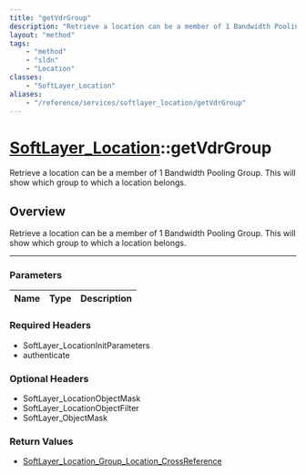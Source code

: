 ```yaml
---
title: "getVdrGroup"
description: "Retrieve a location can be a member of 1 Bandwidth Pooling Group. This will show which group to which a location belongs... "
layout: "method"
tags:
    - "method"
    - "sldn"
    - "Location"
classes:
    - "SoftLayer_Location"
aliases:
    - "/reference/services/softlayer_location/getVdrGroup"
---
```

# [SoftLayer_Location](/reference/services/SoftLayer_Location)::getVdrGroup


Retrieve a location can be a member of 1 Bandwidth Pooling Group. This will show which group to which a location belongs.


## Overview 
Retrieve a location can be a member of 1 Bandwidth Pooling Group. This will show which group to which a location belongs.

-----

### Parameters 
|Name | Type | Description |
| --- | --- | --- |


### Required Headers
* SoftLayer_LocationInitParameters
* authenticate


### Optional Headers
* SoftLayer_LocationObjectMask
* SoftLayer_LocationObjectFilter
* SoftLayer_ObjectMask

### Return Values
* <a href='/reference/datatypes/SoftLayer_Location_Group_Location_CrossReference'>SoftLayer_Location_Group_Location_CrossReference </a>




